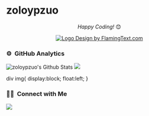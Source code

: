 # zoloypzuo
 
<div align="center">

<i>Happy Coding!</i> 😊
 
<a target="_top" href="https://flamingtext.com/" ><img src="https://blog.flamingtext.com/blog/2021/12/10/flamingtext_com_1639115962_727159265.png" border="0" alt="Logo Design by FlamingText.com" title="Logo Design by FlamingText.com"></a>

</div>

### ⚙️ &nbsp;GitHub Analytics

<div>
<img src="https://github-readme-stats.vercel.app/api?username=zoloypzuo&include_all_commits=true&count_private=true&show_icons=true&line_height=20&title_color=7A7ADB&icon_color=2234AE&text_color=D3D3D3&bg_color=0,000000,130F40" alt="zoloypzuo's Github Stats">
<img src="https://github-readme-stats-eight-theta.vercel.app/api/top-langs/?username=zoloypzuo&layout=compact&langs_count=8&&line_height=20&title_color=7A7ADB&icon_color=2234AE&text_color=D3D3D3&bg_color=0,000000,130F40"/>
</div>

div img{
  display:block;
  float:left;
}

### 🤝🏻 &nbsp;Connect with Me

<p align="left">
<a href="https://www.zhihu.com/people/zoloypzuo"><img src="https://img.shields.io/static/v1?style=for-the-badge&message=Zhihu&color=0084FF&logo=Zhihu&logoColor=FFFFFF&label="/></a>
</p>

